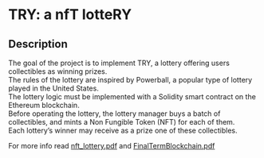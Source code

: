 # TRY: a nfT lotteRY

## Description
The goal of the project is to implement TRY, a lottery offering users collectibles 
as winning prizes. \
The rules of the lottery are inspired by Powerball, a popular 
type of lottery played in the United States. \
The lottery logic must be implemented with a Solidity smart contract on the Ethereum blockchain. \
Before  operating the lottery, the lottery manager buys a batch of collectibles, and mints a Non Fungible Token (NFT) for each of them. \
Each lottery’s winner may receive as a prize one of these collectibles.

For more info read [nft_lottery.pdf]("./nft_lottery.pdf") and [FinalTermBlockchain.pdf]("./FinalTermBlockchain.pdf")